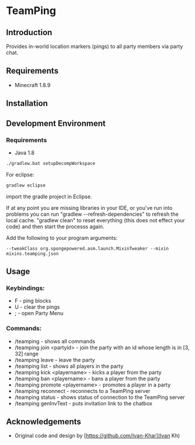# TeamPing

## Introduction

Provides in-world location markers (pings) to all party members via party chat.

## Requirements

  * Minecraft 1.8.9

## Installation


## Development Environment

### Requirements

* Java 1.8

```sh
./gradlew.bat setupDecompWorkspace
```

For eclipse:
```sh
gradlew eclipse
```

import the gradle project in Eclipse.


If at any point you are missing libraries in your IDE, or you've run into
problems you can run "gradlew --refresh-dependencies" to refresh the local
cache. "gradlew clean" to reset everything {this does not effect your code} and
then start the processs again.

Add the following to your program arguments:
```
--tweakClass org.spongepowered.asm.launch.MixinTweaker --mixin mixins.teamping.json
```

## Usage

### Keybindings:
* F - ping blocks
* U - clear the pings
* ; - open Party Menu

### Commands:
* /teamping - shows all commands
* /teamping join \<partyid\> - join the party with an id whose length is in [3, 32] range
* /teamping leave - leave the party
* /teamping list - shows all players in the party
* /teamping kick \<playername\> - kicks a player from the party
* /teamping ban \<playername\> - bans a player from the party
* /teamping promote \<playername\> - promotes a player in a party
* /teamping reconnect - reconnects to a TeamPing server
* /teamping status - shows status of connection to the TeamPing server
* /teamping genInvText - puts invitation link to the chatbox

## Acknowledgements

* Original code and design by [https://github.com/Ivan-Khar](Ivan Kh)
